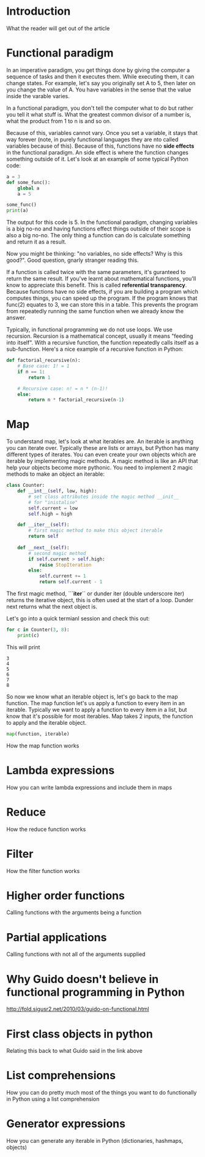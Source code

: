 # Introduction
What the reader will get out of the article

# Functional paradigm

In an imperative paradigm, you get things done by giving the computer a sequence of tasks and then it executes them. While executing them, it can change states. For example, let's say you originally set A to 5, then later on you change the value of A. You have variables in the sense that the value inside the varable varies.

In a functional paradigm, you don't tell the computer what to do but rather you tell it what stuff is. What the greatest common divisor of a number is, what the product from 1 to n is and so on.

Because of this, variables cannot vary. Once you set a variable, it stays that way forever (note, in purely functional languages they are nto called variables because of this). Because of this, functions have no __side effects__ in the functional paradigm. An side effect is where the function changes something outside of it. Let's look at an example of some typical Python code:

```python
a = 3
def some_func():
    global a
    a = 5

some_func()
print(a)
```

The output for this code is 5. In the functional paradigm, changing variables is a big no-no and having functions effect things outside of their scope is also a big no-no. The only thing a function can do is calculate something and return it as a result.

Now you might be thinking: "no variables, no side effects? Why is this good?". Good question, gnarly stranger reading this. 

If a function is called twice with the same parameters, it's guranteed to return the same result. If you've learnt about mathematical functions, you'll know to appreciate this benefit. This is called __referential transparency__. Because functions have no side effects, if you are building a program which computes things, you can speed up the program. If the program knows that func(2) equates to 3, we can store this in a table. This prevents the program from repeatedly running the same function when we already know the answer.

Typically, in functional programming we do not use loops. We use recursion. Recursion is a mathematical concept, usually it means "feeding into itself". With a recursive function, the function repeatedly calls itself as a sub-function. Here's a nice example of a recursive function in Python:

```python
def factorial_recursive(n):
    # Base case: 1! = 1
    if n == 1:
        return 1

    # Recursive case: n! = n * (n-1)!
    else:
        return n * factorial_recursive(n-1)
```

# Map

To understand map, let's look at what iterables are. An iterable is anything you can iterate over. Typically these are lists or arrays, but Python has many different types of iterates. You can even create your own objects which are iterable by implementing magic methods. A magic method is like an API that help your objects become more pythonic. You need to implement 2 magic methods to make an object an iterable:

```python
class Counter:
    def __int__(self, low, high):
        # set class attributes inside the magic method __init__
        # for "inistalise"
        self.current = low
        self.high = high

    def __iter__(self):
        # first magic method to make this object iterable
        return self
    
    def __next__(self):
        # second magic method
        if self.current > self.high:
            raise StopIteration
        else:
            self.current += 1
            return self.current - 1
```

The first magic method, ```__iter__`` or dunder iter (double underscore iter) returns the iterative object, this is often used at the start of a loop. Dunder next returns what the next object is.

Let's go into a quick termianl session and check this out:

```python
for c in Counter(3, 8):
    print(c)
```

This will print

```
3
4
5
6
7
8
```

So now we know what an iterable object is, let's go back to the map function. The map function let's us apply a function to every item in an iterable. Typically we want to apply a function to every item in a list, but know that it's possible for most iterables. Map takes 2 inputs, the function to apply and the iterable object.

```python
map(function, iterable)
```

How the map function works

# Lambda expressions
How you can write lambda expressions and include them in maps

# Reduce

How the reduce function works

# Filter
How the filter function works

# Higher order functions

Calling functions with the arguments being a function

# Partial applications
Calling functions with not all of the arguments supplied

# Why Guido doesn't believe in functional programming in Python
http://fold.sigusr2.net/2010/03/guido-on-functional.html

# First class objects in python
Relating this back to what Guido said in the link above

# List comprehensions
How you can do pretty much most of the things you want to do functionally in Python using a list comprehension

# Generator expressions

How you can generate any iterable in Python (dictionaries, hashmaps, objects)
